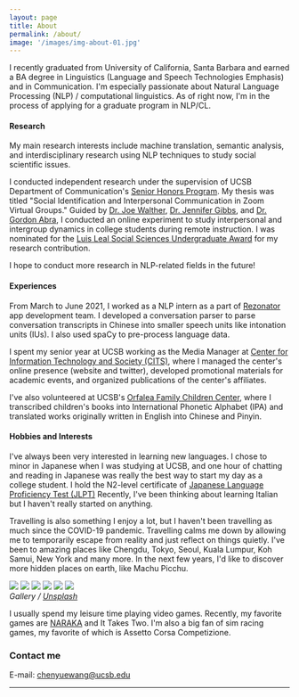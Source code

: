 ```yaml
---
layout: page
title: About
permalink: /about/
image: '/images/img-about-01.jpg'
---
```


I recently graduated from University of California, Santa Barbara and earned a BA degree in Linguistics (Language and Speech Technologies Emphasis) and in Communication. I'm especially passionate about Natural Language Processing (NLP) / computational linguistics. As of right now, I'm in the process of applying for a graduate program in NLP/CL.

#### Research
My main research interests include machine translation, semantic analysis, and interdisciplinary research using NLP techniques to study social scientific issues.

I conducted independent research under the supervision of UCSB Department of Communication's [Senior Honors Program](https://www.comm.ucsb.edu/undergrad/senior-honors). My thesis was titled "Social Identification and Interpersonal Communication in Zoom Virtual Groups." Guided by [Dr. Joe Walther](https://www.comm.ucsb.edu/people/joe-walther), [Dr. Jennifer Gibbs](https://www.comm.ucsb.edu/people/jennifer-gibbs), and [Dr. Gordon Abra](https://www.comm.ucsb.edu/people/gordon-abra), I conducted an online experiment to study interpersonal and intergroup dynamics in college students during remote instruction. I was nominated for the [Luis Leal Social Sciences Undergraduate Award](https://www.news.ucsb.edu/topics/luis-leal-award) for my research contribution.

I hope to conduct more research in NLP-related fields in the future!
#### Experiences
From March to June 2021, I worked as a NLP intern as a part of [Rezonator](https://rezonator.com/) app development team. I developed a conversation parser to parse conversation transcripts in Chinese into smaller speech units like intonation units (IUs). I also used spaCy to pre-process language data.

I spent my senior year at UCSB working as the Media Manager at [Center for Information Technology and Society (CITS)](https://cits.ucsb.edu/), where I managed the center's online presence (website and twitter), developed promotional materials for academic events, and organized publications of the center's affiliates. 

I've also volunteered at UCSB's [Orfalea Family Children Center](https://childrenscenter.sa.ucsb.edu/programs-curriculum/ofcc), where I transcribed children's books into International Phonetic Alphabet (IPA) and translated works originally written in English into Chinese and Pinyin.
#### Hobbies and Interests
I've always been very interested in learning new languages. I chose to minor in Japanese when I was studying at UCSB, and one hour of chatting and reading in Japanese was really the best way to start my day as a college student. I hold the N2-level certificate of [Japanese Language Proficiency Test (JLPT)](https://www.jlpt.jp/e/) Recently, I've been thinking about learning Italian but I haven't really started on anything.

Travelling is also something I enjoy a lot, but I haven't been travelling as much since the COVID-19 pandemic. Travelling calms me down by allowing me to temporarily escape from reality and just reflect on things quietly. I've been to amazing places like Chengdu, Tokyo, Seoul, Kuala Lumpur, Koh Samui, New York and many more. In the next few years, I'd like to discover more hidden places on earth, like Machu Picchu.

<div class="gallery-box">
  <div class="gallery">
    <img src="/images/001.jpg">
    <img src="/images/002.jpg">
    <img src="/images/003.jpg">
    <img src="/images/trv04.jpg">
    <img src="/images/trv05.jpg">
    <img src="/images/trv06.jpg">
  </div>
  <em>Gallery / <a href="https://unsplash.com/" target="_blank">Unsplash</a></em>
</div>

I usually spend my leisure time playing video games. Recently, my favorite games are [NARAKA](https://store.steampowered.com/app/1203220/NARAKA_BLADEPOINT/) and It Takes Two. I'm also a big fan of sim racing games, my favorite of which is Assetto Corsa Competizione.


### Contact me

E-mail: [chenyuewang@ucsb.edu](chenyuewang@ucsb.edu)


***